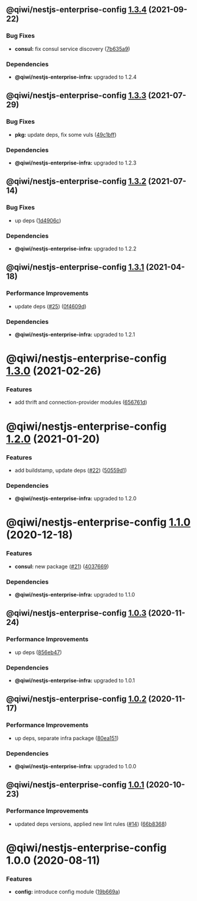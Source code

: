 ## @qiwi/nestjs-enterprise-config [1.3.4](https://github.com/qiwi/nestjs-enterprise/compare/@qiwi/nestjs-enterprise-config@1.3.3...@qiwi/nestjs-enterprise-config@1.3.4) (2021-09-22)


### Bug Fixes

* **consul:** fix consul service discovery ([7b635a9](https://github.com/qiwi/nestjs-enterprise/commit/7b635a9925358fe60de3af070e3b6f358595910c))





### Dependencies

* **@qiwi/nestjs-enterprise-infra:** upgraded to 1.2.4

## @qiwi/nestjs-enterprise-config [1.3.3](https://github.com/qiwi/nestjs-enterprise/compare/@qiwi/nestjs-enterprise-config@1.3.2...@qiwi/nestjs-enterprise-config@1.3.3) (2021-07-29)


### Bug Fixes

* **pkg:** update deps, fix some vuls ([49c1bff](https://github.com/qiwi/nestjs-enterprise/commit/49c1bff99d37e3b95569e85e4210f164884b2ca2))





### Dependencies

* **@qiwi/nestjs-enterprise-infra:** upgraded to 1.2.3

## @qiwi/nestjs-enterprise-config [1.3.2](https://github.com/qiwi/nestjs-enterprise/compare/@qiwi/nestjs-enterprise-config@1.3.1...@qiwi/nestjs-enterprise-config@1.3.2) (2021-07-14)


### Bug Fixes

* up deps ([1d4906c](https://github.com/qiwi/nestjs-enterprise/commit/1d4906c84e6858328220d2a27a3d29192d21fca8))





### Dependencies

* **@qiwi/nestjs-enterprise-infra:** upgraded to 1.2.2

## @qiwi/nestjs-enterprise-config [1.3.1](https://github.com/qiwi/nestjs-enterprise/compare/@qiwi/nestjs-enterprise-config@1.3.0...@qiwi/nestjs-enterprise-config@1.3.1) (2021-04-18)


### Performance Improvements

* update deps ([#25](https://github.com/qiwi/nestjs-enterprise/issues/25)) ([0f4609d](https://github.com/qiwi/nestjs-enterprise/commit/0f4609d372deb4e5af1943c8505d03cb174356ae))





### Dependencies

* **@qiwi/nestjs-enterprise-infra:** upgraded to 1.2.1

# @qiwi/nestjs-enterprise-config [1.3.0](https://github.com/qiwi/nestjs-enterprise/compare/@qiwi/nestjs-enterprise-config@1.2.0...@qiwi/nestjs-enterprise-config@1.3.0) (2021-02-26)


### Features

* add thrift and connection-provider modules ([656761d](https://github.com/qiwi/nestjs-enterprise/commit/656761d137aa5d1d93ae364ce489e2061e23e8bf))

# @qiwi/nestjs-enterprise-config [1.2.0](https://github.com/qiwi/nestjs-enterprise/compare/@qiwi/nestjs-enterprise-config@1.1.0...@qiwi/nestjs-enterprise-config@1.2.0) (2021-01-20)


### Features

* add buildstamp, update deps ([#22](https://github.com/qiwi/nestjs-enterprise/issues/22)) ([50559d1](https://github.com/qiwi/nestjs-enterprise/commit/50559d13f269f19106e16d447f5813ebc5f3455c))





### Dependencies

* **@qiwi/nestjs-enterprise-infra:** upgraded to 1.2.0

# @qiwi/nestjs-enterprise-config [1.1.0](https://github.com/qiwi/nestjs-enterprise/compare/@qiwi/nestjs-enterprise-config@1.0.3...@qiwi/nestjs-enterprise-config@1.1.0) (2020-12-18)


### Features

* **consul:** new package ([#21](https://github.com/qiwi/nestjs-enterprise/issues/21)) ([4037669](https://github.com/qiwi/nestjs-enterprise/commit/40376697a61ff39a9db08bc10b9f242c2b4fe7bf))





### Dependencies

* **@qiwi/nestjs-enterprise-infra:** upgraded to 1.1.0

## @qiwi/nestjs-enterprise-config [1.0.3](https://github.com/qiwi/nestjs-enterprise/compare/@qiwi/nestjs-enterprise-config@1.0.2...@qiwi/nestjs-enterprise-config@1.0.3) (2020-11-24)


### Performance Improvements

* up deps ([856eb47](https://github.com/qiwi/nestjs-enterprise/commit/856eb47915d387d594d1605462f53fa22149990b))





### Dependencies

* **@qiwi/nestjs-enterprise-infra:** upgraded to 1.0.1

## @qiwi/nestjs-enterprise-config [1.0.2](https://github.com/qiwi/nestjs-enterprise/compare/@qiwi/nestjs-enterprise-config@1.0.1...@qiwi/nestjs-enterprise-config@1.0.2) (2020-11-17)


### Performance Improvements

* up deps, separate infra package ([80ea151](https://github.com/qiwi/nestjs-enterprise/commit/80ea151c96d65e761b2506a0c046a550e616196b))





### Dependencies

* **@qiwi/nestjs-enterprise-infra:** upgraded to 1.0.0

## @qiwi/nestjs-enterprise-config [1.0.1](https://github.com/qiwi/nestjs-enterprise/compare/@qiwi/nestjs-enterprise-config@1.0.0...@qiwi/nestjs-enterprise-config@1.0.1) (2020-10-23)


### Performance Improvements

* updated deps versions, applied new lint rules ([#14](https://github.com/qiwi/nestjs-enterprise/issues/14)) ([66b8368](https://github.com/qiwi/nestjs-enterprise/commit/66b83683a8da0949ff5507037e8d8955b852c151))

# @qiwi/nestjs-enterprise-config 1.0.0 (2020-08-11)


### Features

* **config:** introduce config module ([19b669a](https://github.com/qiwi/nestjs-enterprise/commit/19b669ad73b2e9d6c83c3afc74327335948dae54))
